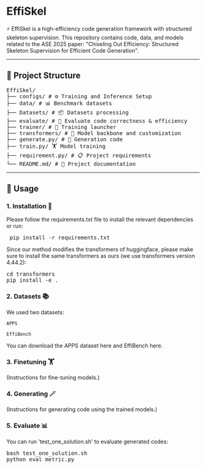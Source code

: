 # EffiSkel

⚡️ EffiSkel is a high-efficiency code generation framework with structured skeleton supervision.
This repository contains code, data, and models related to the ASE 2025 paper: "Chiseling Out Efficiency: Structured Skeleton Supervision for Efficient Code Generation".

---

## 📁 Project Structure

<pre>
EffiSkel/
├── configs/ # ⚙️ Training and Inference Setup
├── data/ # 📊 Benchmark datasets
├── Datasets/ # 📦 Datasets processing
├── evaluate/ # 📝 Evaluate code correctness & efficiency
├── trainer/ # 🎯 Training launcher
├── transformers/ # 🧩 Model backbone and customization
├── generate.py/ # 🚀 Generation code
├── train.py/ 🏋️ Model training
├── requirement.py/ # 📋 Project requirements
└── README.md/ # 📖 Project documentation
</pre>
  
---

## 🚀 Usage

### 1. Installation 🧰

Please follow the requirements.txt file to install the relevant dependencies or run:

<pre> pip install -r requirements.txt</pre>

Since our method modifies the transformers of huggingface, please make sure to install the same transformers as ours (we use transformers version 4.44.2):

<pre>
cd transformers
pip install -e .
</pre>
  
### 2. Datasets 📚

We used two datasets:

    APPS

    EffiBench

You can download the APPS dataset here and EffiBench here.

### 3. Finetuning 🏋️

(Instructions for fine-tuning models.)

### 4. Generating 🪄

(Instructions for generating code using the trained models.)

### 5. Evaluate 📊

You can run 'test_one_solution.sh' to evaluate generated codes:

<pre>
bash test_one_solution.sh
python eval_metric.py
</pre>




